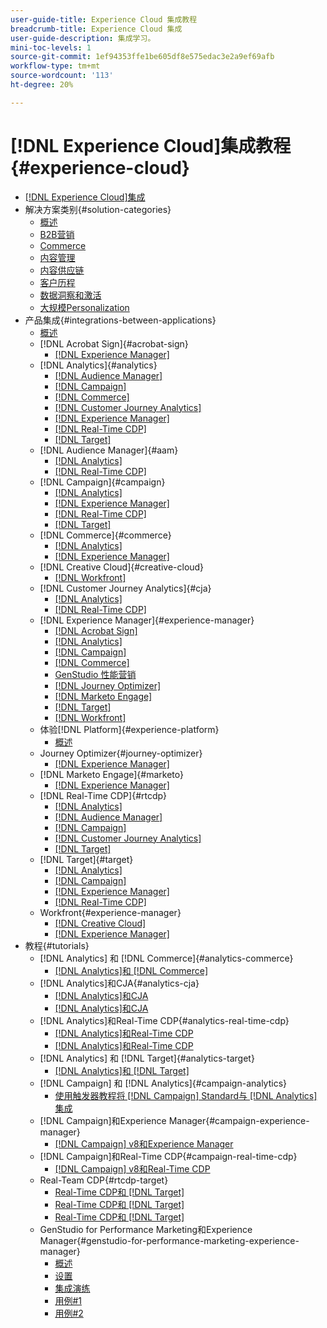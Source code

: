 ```yaml
---
user-guide-title: Experience Cloud 集成教程
breadcrumb-title: Experience Cloud 集成
user-guide-description: 集成学习。
mini-toc-levels: 1
source-git-commit: 1ef94353ffe1be605df8e575edac3e2a9ef69afb
workflow-type: tm+mt
source-wordcount: '113'
ht-degree: 20%

---
```



# [!DNL Experience Cloud]集成教程 {#experience-cloud}

+ [[!DNL Experience Cloud]集成](./overview.md)
+ 解决方案类别{#solution-categories}
   + [概述](./solution-categories/overview.md)
   + [B2B营销](./solution-categories/b2b.md)
   + [Commerce](./solution-categories/commerce.md)
   + [内容管理](./solution-categories/content-management.md)
   + [内容供应链](./solution-categories/content-supply-chain.md)
   + [客户历程](./solution-categories/customer-journeys.md)
   + [数据洞察和激活](./solution-categories/data-insights.md)
   + [大规模Personalization](./solution-categories/personalization.md)
+ 产品集成{#integrations-between-applications}
   + [概述](./integrations-between-applications/overview.md)
   + [!DNL Acrobat Sign]{#acrobat-sign}
      + [[!DNL Experience Manager]](./integrations-between-applications/acrobat-sign/acrobat-sign-experience-manager.md)
   + [!DNL Analytics]{#analytics}
      + [[!DNL Audience Manager]](./integrations-between-applications/analytics/analytics-aam.md)
      + [[!DNL Campaign]](./integrations-between-applications/analytics/analytics-campaign.md)
      + [[!DNL Commerce]](./integrations-between-applications/analytics/analytics-commerce.md)
      + [[!DNL Customer Journey Analytics]](./integrations-between-applications/analytics/analytics-customer-journey-analytics.md)
      + [[!DNL Experience Manager]](./integrations-between-applications/analytics/analytics-experience-manager.md)
      + [[!DNL Real-Time CDP]](./integrations-between-applications/analytics/analytics-rtcdp.md)
      + [[!DNL Target]](./integrations-between-applications/analytics/analytics-target.md)
   + [!DNL Audience Manager]{#aam}
      + [[!DNL Analytics]](./integrations-between-applications/aam/aam-analytics.md)
      + [[!DNL Real-Time CDP]](./integrations-between-applications/aam/aam-rtcdp.md)
   + [!DNL Campaign]{#campaign}
      + [[!DNL Analytics]](./integrations-between-applications/campaign/campaign-analytics.md)
      + [[!DNL Experience Manager]](./integrations-between-applications/campaign/campaign-experience-manager.md)
      + [[!DNL Real-Time CDP]](./integrations-between-applications/campaign/campaign-rtcdp.md)
      + [[!DNL Target]](./integrations-between-applications/campaign/campaign-target.md)
   + [!DNL Commerce]{#commerce}
      + [[!DNL Analytics]](./integrations-between-applications/commerce/commerce-analytics.md)
      + [[!DNL Experience Manager]](./integrations-between-applications/commerce/commerce-experience-manager.md)
   + [!DNL Creative Cloud]{#creative-cloud}
      + [[!DNL Workfront]](./integrations-between-applications/creative-cloud/creative-cloud-workfront.md)
   + [!DNL Customer Journey Analytics]{#cja}
      + [[!DNL Analytics]](./integrations-between-applications/cja/customer-journey-analytics-analytics.md)
      + [[!DNL Real-Time CDP]](./integrations-between-applications/cja/cja-rtcdp.md)
   + [!DNL Experience Manager]{#experience-manager}
      + [[!DNL Acrobat Sign]](./integrations-between-applications/experience-manager/experience-manager-acrobat-sign.md)
      + [[!DNL Analytics]](./integrations-between-applications/experience-manager/experience-manager-analytics.md)
      + [[!DNL Campaign]](./integrations-between-applications/experience-manager/experience-manager-campaign.md)
      + [[!DNL Commerce]](./integrations-between-applications/experience-manager/experience-manager-commerce.md)
      + [GenStudio 性能营销](./integrations-between-applications/experience-manager/experience-manager-genstudio-for-performance-marketing.md)
      + [[!DNL Journey Optimizer]](./integrations-between-applications/experience-manager/experience-manager-journey-optimizer.md)
      + [[!DNL Marketo Engage]](./integrations-between-applications/experience-manager/experience-manager-marketo.md)
      + [[!DNL Target]](./integrations-between-applications/experience-manager/experience-manager-target.md)
      + [[!DNL Workfront]](./integrations-between-applications/experience-manager/experience-manager-workfront.md)
   + 体验[!DNL Platform]{#experience-platform}
      + [概述](./integrations-between-applications/experience-platform/platform.md)
   + Journey Optimizer{#journey-optimizer}
      + [[!DNL Experience Manager]](./integrations-between-applications/journey-optimizer/journey-optimizer-experience-manager.md)
   + [!DNL Marketo Engage]{#marketo}
      + [[!DNL Experience Manager]](./integrations-between-applications/marketo/marketo-experience-manager.md)
   + [!DNL Real-Time CDP]{#rtcdp}
      + [[!DNL Analytics]](./integrations-between-applications/rtcdp/rtcdp-analytics.md)
      + [[!DNL Audience Manager]](./integrations-between-applications/rtcdp/rtcdp-aam.md)
      + [[!DNL Campaign]](./integrations-between-applications/rtcdp/rtcdp-campaign.md)
      + [[!DNL Customer Journey Analytics]](./integrations-between-applications/rtcdp/rtcdp-cja.md)
      + [[!DNL Target]](./integrations-between-applications/rtcdp/rtcdp-target.md)
   + [!DNL Target]{#target}
      + [[!DNL Analytics]](./integrations-between-applications/target/target-analytics.md)
      + [[!DNL Campaign]](./integrations-between-applications/target/target-campaign.md)
      + [[!DNL Experience Manager]](./integrations-between-applications/target/target-experience-manager.md)
      + [[!DNL Real-Time CDP]](./integrations-between-applications/target/target-rtcdp.md)
   + Workfront{#experience-manager}
      + [[!DNL Creative Cloud]](./integrations-between-applications/workfront/workfront-creative-cloud.md)
      + [[!DNL Experience Manager]](./integrations-between-applications/workfront/workfront-experience-manager.md)
+ 教程{#tutorials}
   + [!DNL Analytics] 和 [!DNL Commerce]{#analytics-commerce}
      + [[!DNL Analytics]和 [!DNL Commerce]](./tutorials/analytics-commerce/analytics-commerce.md)
   + [!DNL Analytics]和CJA{#analytics-cja}
      + [[!DNL Analytics]和CJA](./tutorials/analytics-cja/experience-platform-edge.md)
      + [[!DNL Analytics]和CJA](./tutorials/analytics-cja/experience-platform-source-connector.md)
   + [!DNL Analytics]和Real-Time CDP{#analytics-real-time-cdp}
      + [[!DNL Analytics]和Real-Time CDP](./tutorials/analytics-rtcdp/experience-platform-edge.md)
      + [[!DNL Analytics]和Real-Time CDP](./tutorials/analytics-rtcdp/experience-platform-source-connector.md)
   + [!DNL Analytics] 和 [!DNL Target]{#analytics-target}
      + [[!DNL Analytics]和 [!DNL Target]](./tutorials/analytics-target/analytics-target.md)
   + [!DNL Campaign] 和 [!DNL Analytics]{#campaign-analytics}
      + [使用触发器教程将 [!DNL Campaign] Standard与 [!DNL Analytics] 集成](./tutorials/campaign-analytics/campaign-analytics-trigger.md)
   + [!DNL Campaign]和Experience Manager{#campaign-experience-manager}
      + [[!DNL Campaign] v8和Experience Manager](./tutorials/campaign-aem/campaign-v8-with-experience-manager.md)
   + [!DNL Campaign]和Real-Time CDP{#campaign-real-time-cdp}
      + [[!DNL Campaign] v8和Real-Time CDP](./tutorials/campaign-rtcdp/campaign-v8-real-time-cdp.md)
   + Real-Team CDP{#rtcdp-target}
      + [Real-Time CDP和 [!DNL Target]](./tutorials/rtcdp-target/web-sdk-and-target-destination.md)
      + [Real-Time CDP和 [!DNL Target]](./tutorials/rtcdp-target/mobile-sdk-and-target-destination.md)
      + [Real-Time CDP和 [!DNL Target]](./tutorials/rtcdp-target/atjs-and-target-destination.md)
   + GenStudio for Performance Marketing和Experience Manager{#genstudio-for-performance-marketing-experience-manager}
      + [概述](./tutorials/aem-genstudio-for-performance-marketing/overview.md)
      + [设置](./tutorials/aem-genstudio-for-performance-marketing/setup.md)
      + [集成演练](./tutorials/aem-genstudio-for-performance-marketing/integration-walkthrough.md)
      + [用例#1](./tutorials/aem-genstudio-for-performance-marketing/use-case-1.md)
      + [用例#2](./tutorials/aem-genstudio-for-performance-marketing/use-case-2.md)
